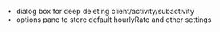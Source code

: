 - dialog box for deep deleting client/activity/subactivity
- options pane to store default hourlyRate and other settings